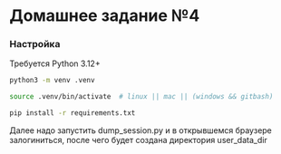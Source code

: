 # Домашнее задание №4

### Настройка

Требуется Python 3.12+

```bash
python3 -m venv .venv

source .venv/bin/activate  # linux || mac || (windows && gitbash)

pip install -r requirements.txt
```

Далее надо запустить dump_session.py и в открывшемся браузере залогиниться, после чего будет создана директория user_data_dir
